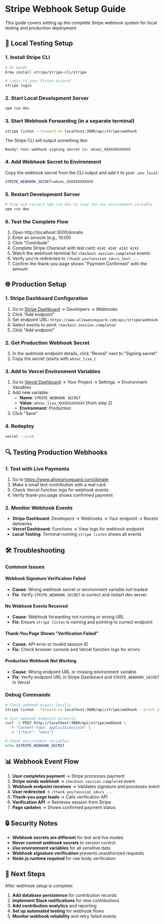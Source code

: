 # Stripe Webhook Setup Guide

This guide covers setting up the complete Stripe webhook system for local testing and production deployment.

## 🚀 Local Testing Setup

### 1. Install Stripe CLI
```bash
# On macOS
brew install stripe/stripe-cli/stripe

# Login to your Stripe account
stripe login
```

### 2. Start Local Development Server
```bash
npm run dev
```

### 3. Start Webhook Forwarding (in a separate terminal)
```bash
stripe listen --forward-to localhost:3000/api/stripe/webhook
```

The Stripe CLI will output something like:
```
Ready! Your webhook signing secret is: whsec_XXXXXXXXXXXX
```

### 4. Add Webhook Secret to Environment
Copy the webhook secret from the CLI output and add it to your `.env.local`:
```bash
STRIPE_WEBHOOK_SECRET=whsec_XXXXXXXXXXXX
```

### 5. Restart Development Server
```bash
# Stop and restart npm run dev to load the new environment variable
npm run dev
```

### 6. Test the Complete Flow
1. Open http://localhost:3000/donate
2. Enter an amount (e.g., 10.00)
3. Click "Contribute"
4. Complete Stripe Checkout with test card: `4242 4242 4242 4242`
5. Watch the webhook terminal for `checkout.session.completed` events
6. Verify you're redirected to `/thank-you?session_id=cs_test_...`
7. Confirm the thank-you page shows "Payment Confirmed" with the amount

## 🌐 Production Setup

### 1. Stripe Dashboard Configuration
1. Go to [Stripe Dashboard](https://dashboard.stripe.com) → Developers → Webhooks
2. Click "Add endpoint"
3. Set endpoint URL: `https://www.allowanceguard.com/api/stripe/webhook`
4. Select events to send: `checkout.session.completed`
5. Click "Add endpoint"

### 2. Get Production Webhook Secret
1. In the webhook endpoint details, click "Reveal" next to "Signing secret"
2. Copy the secret (starts with `whsec_live_`)

### 3. Add to Vercel Environment Variables
1. Go to [Vercel Dashboard](https://vercel.com) → Your Project → Settings → Environment Variables
2. Add new variable:
   - **Name**: `STRIPE_WEBHOOK_SECRET`
   - **Value**: `whsec_live_XXXXXXXXXXXX` (from step 2)
   - **Environment**: Production
3. Click "Save"

### 4. Redeploy
```bash
vercel --prod
```

## 🔍 Testing Production Webhooks

### 1. Test with Live Payments
1. Go to https://www.allowanceguard.com/donate
2. Make a small test contribution with a real card
3. Check Vercel function logs for webhook events
4. Verify thank-you page shows confirmed payment

### 2. Monitor Webhook Events
- **Stripe Dashboard**: Developers → Webhooks → Your endpoint → Recent deliveries
- **Vercel Dashboard**: Functions → View logs for webhook endpoint
- **Local Testing**: Terminal running `stripe listen` shows all events

## 🛠️ Troubleshooting

### Common Issues

#### Webhook Signature Verification Failed
- **Cause**: Wrong webhook secret or environment variable not loaded
- **Fix**: Verify `STRIPE_WEBHOOK_SECRET` is correct and restart dev server

#### No Webhook Events Received
- **Cause**: Webhook forwarding not running or wrong URL
- **Fix**: Ensure `stripe listen` is running and pointing to correct endpoint

#### Thank-You Page Shows "Verification Failed"
- **Cause**: API error or invalid session ID
- **Fix**: Check browser console and Vercel function logs for errors

#### Production Webhook Not Working
- **Cause**: Wrong endpoint URL or missing environment variable
- **Fix**: Verify endpoint URL in Stripe Dashboard and `STRIPE_WEBHOOK_SECRET` in Vercel

### Debug Commands
```bash
# Check webhook events locally
stripe listen --forward-to localhost:3000/api/stripe/webhook --print-json

# Test webhook endpoint directly
curl -X POST http://localhost:3000/api/stripe/webhook \
  -H "Content-Type: application/json" \
  -d '{"test": "data"}'

# Check environment variables
echo $STRIPE_WEBHOOK_SECRET
```

## 📊 Webhook Event Flow

1. **User completes payment** → Stripe processes payment
2. **Stripe sends webhook** → `checkout.session.completed` event
3. **Webhook endpoint receives** → Validates signature and processes event
4. **User redirected** → `/thank-you?session_id=cs_...`
5. **Thank-you page loads** → Calls verification API
6. **Verification API** → Retrieves session from Stripe
7. **Page updates** → Shows confirmed payment status

## 🔒 Security Notes

- **Webhook secrets are different** for test and live modes
- **Never commit webhook secrets** to version control
- **Use environment variables** for all sensitive data
- **Webhook signature verification** prevents unauthorized requests
- **Node.js runtime required** for raw body verification

## 📝 Next Steps

After webhook setup is complete:
1. **Add database persistence** for contribution records
2. **Implement Slack notifications** for new contributions
3. **Add contribution analytics** and reporting
4. **Set up automated testing** for webhook flows
5. **Monitor webhook reliability** and retry failed events
